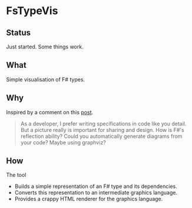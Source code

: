 # FsTypeVis

## Status

Just started. Some things work.

## What

Simple visualisation of F# types. 

## Why

Inspired by a comment on this [post](http://fsharpforfunandprofit.com/posts/no-uml-diagrams/).

> As a developer, I prefer writing specifications in code like you detail. 
> But a picture really is important for sharing and design. How is F#'s reflection ability? 
> Could you automatically generate diagrams from your code? Maybe using graphviz?

## How

The tool

- Builds a simple representation of an F# type and its dependencies.
- Converts this representation to an intermediate graphics language.
- Provides a crappy HTML renderer for the graphics language.
